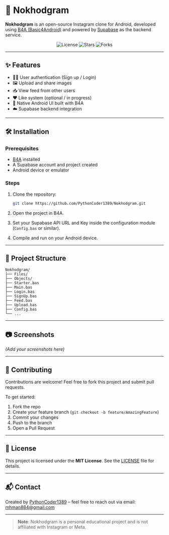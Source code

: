
# 📸 Nokhodgram

**Nokhodgram** is an open-source Instagram clone for Android, developed using [B4A (Basic4Android)](https://www.b4x.com/b4a.html) and powered by [Supabase](https://supabase.io) as the backend service.

<p align="center">
  <img src="https://img.shields.io/github/license/PythonCoder1389/Nokhodgram" alt="License">
  <img src="https://img.shields.io/github/stars/PythonCoder1389/Nokhodgram" alt="Stars">
  <img src="https://img.shields.io/github/forks/PythonCoder1389/Nokhodgram" alt="Forks">
</p>

---

## ✨ Features

- 🧑‍💼 User authentication (Sign up / Login)
- 🖼 Upload and share images
- 📥 View feed from other users
- ❤️ Like system (optional / in progress)
- 📱 Native Android UI built with B4A
- ☁️ Supabase backend integration

---

## 🛠 Installation

### Prerequisites

- [B4A](https://www.b4x.com/b4a.html) installed
- A Supabase account and project created
- Android device or emulator

### Steps

1. Clone the repository:

   ```bash
   git clone https://github.com/PythonCoder1389/Nokhodgram.git
   ```

2. Open the project in B4A.

3. Set your Supabase API URL and Key inside the configuration module (`Config.bas` or similar).

4. Compile and run on your Android device.

---

## 📁 Project Structure

```text
Nokhodgram/
├── Files/
├── Objects/
├── Starter.bas
├── Main.bas
├── Login.bas
├── SignUp.bas
├── Feed.bas
├── Upload.bas
├── Config.bas
└── ...
```

---

## 📷 Screenshots

_(Add your screenshots here)_

---

## 🤝 Contributing

Contributions are welcome! Feel free to fork this project and submit pull requests.

To get started:

1. Fork the repo
2. Create your feature branch (`git checkout -b feature/AmazingFeature`)
3. Commit your changes
4. Push to the branch
5. Open a Pull Request

---

## 📜 License

This project is licensed under the **MIT License**. See the [LICENSE](LICENSE) file for details.

---

## 📬 Contact

Created by [PythonCoder1389](https://github.com/PythonCoder1389) – feel free to reach out via email: mhman884@gmail.com

---

> **Note**: Nokhodgram is a personal educational project and is not affiliated with Instagram or Meta.
